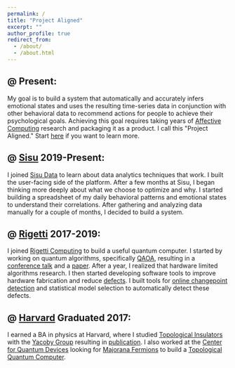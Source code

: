 ```yaml
---
permalink: /
title: "Project Aligned"
excerpt: ""
author_profile: true
redirect_from: 
  - /about/
  - /about.html
---
```


@ Present:
-----
My goal is to build a system that automatically and accurately infers emotional states and uses the resulting time-series data in conjunction with other behavioral data to recommend actions for people to achieve their psychological goals. Achieving this goal requires taking years of [Affective Computing](https://en.wikipedia.org/wiki/Affective_computing) research and packaging it as a product. I call this "Project Aligned." Start [here](https://github.com/projectaligned/outline) if you want to learn more.

@ [Sisu](https://sisudata.com/) 2019-Present:
-----
I joined [Sisu Data](https://sisudata.com/) to learn about data analytics techniques that work. I built the user-facing side of the platform. After a few months at Sisu, I began thinking more deeply about what we choose to optimize and why. I started building a spreadsheet of my daily behavioral patterns and emotional states to understand their correlations. After gathering and analyzing data manually for a couple of months, I decided to build a system.

@ [Rigetti](https://en.wikipedia.org/wiki/Rigetti_Computing) 2017-2019:
-----
I joined [Rigetti Computing](https://en.wikipedia.org/wiki/Rigetti_Computing) to build a useful quantum computer. I started by working on quantum algorithms, specifically [QAOA](https://arxiv.org/abs/1411.4028), resulting in a [conference talk](https://meetings.aps.org/Meeting/MAR18/Session/R15.7) and a [paper](https://arxiv.org/abs/1712.05771). After a year, I realized that hardware limited algorithms research. I then started developing software tools to improve hardware fabrication and reduce [defects](https://ai.googleblog.com/2018/08/understanding-performance-fluctuations.html). I built tools for [online changepoint detection](https://pypi.org/project/chchanges/#history) and statistical model selection to automatically detect these defects.

@ [Harvard](https://kirkland.harvard.edu/home) Graduated 2017:
-----
I earned a BA in physics at Harvard, where I studied [Topological Insulators](https://en.wikipedia.org/wiki/Topological_insulator) with the [Yacoby Group](http://yacoby.physics.harvard.edu/) resulting in [publication](https://journals.aps.org/prb/abstract/10.1103/PhysRevB.97.085151). I also worked at the [Center for Quantum Devices](https://qdev.nbi.ku.dk/research/topological_quantum_systems/) looking for [Majorana Fermions](https://en.wikipedia.org/wiki/Majorana_fermion) to build a [Topological Quantum Computer](https://en.wikipedia.org/wiki/Topological_quantum_computer). 

